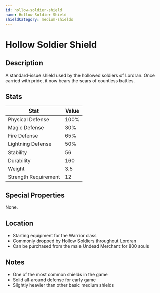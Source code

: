 ```yaml
---
id: hollow-soldier-shield
name: Hollow Soldier Shield
shieldCategory: medium-shields
---
```


# Hollow Soldier Shield

## Description

A standard-issue shield used by the hollowed soldiers of Lordran. Once carried with pride, it now bears the scars of countless battles.

## Stats

| Stat | Value |
|------|-------|
| Physical Defense | 100% |
| Magic Defense | 30% |
| Fire Defense | 65% |
| Lightning Defense | 50% |
| Stability | 56 |
| Durability | 160 |
| Weight | 3.5 |
| Strength Requirement | 12 |

## Special Properties

None.

## Location

- Starting equipment for the Warrior class
- Commonly dropped by Hollow Soldiers throughout Lordran
- Can be purchased from the male Undead Merchant for 800 souls

## Notes

- One of the most common shields in the game
- Solid all-around defense for early game
- Slightly heavier than other basic medium shields